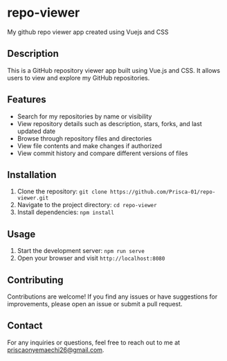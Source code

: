 # repo-viewer
My github repo viewer app created using Vuejs and CSS

## Description
This is a GitHub repository viewer app built using Vue.js and CSS. It allows users to view and explore my GitHub repositories.

## Features
- Search for my repositories by name or visibility
- View repository details such as description, stars, forks, and last updated date
- Browse through repository files and directories
- View file contents and make changes if authorized
- View commit history and compare different versions of files

## Installation
1. Clone the repository: `git clone https://github.com/Prisca-01/repo-viewer.git`
2. Navigate to the project directory: `cd repo-viewer`
3. Install dependencies: `npm install`

## Usage
1. Start the development server: `npm run serve`
2. Open your browser and visit `http://localhost:8080`

## Contributing
Contributions are welcome! If you find any issues or have suggestions for improvements, please open an issue or submit a pull request.

## Contact
For any inquiries or questions, feel free to reach out to me at [priscaonyemaechi26@gmail.com](mailto:priscaonyemaechi26@gmail.com).
